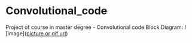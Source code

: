 # Convolutional_code
Project of course in master degree - Convolutional code
Block Diagram:
![image]([picture or gif url](https://github.com/H-Y-Hs/Convolutional_code/blob/main/Block_Diagram_of_Convolutional_code.jpg))
